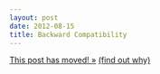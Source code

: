 ```yaml
---
layout: post
date: 2012-08-15
title: Backward Compatibility
---
```

<a href="http://blog.josh-bob.com/backward-compatability/" class="svbtle-link">This post has moved! &raquo;</a>
<a href="/2013/09/23/hello-svbtle/">(find out why)</a>

<!--
It's wonderful idea, right? The concept that new innovations should still support past methods. We've seen it touted in video game consoles and computer systems for years, always to the praise of consumers. If I had to guess, at sometime in your life have heard or said something along the lines of this:

> "I'm so glad [SOME NEW TECHNOLOGY] supports [FAVORITE OLD TECHNOLOGY]."

You may have been talking about Game Boy Color supporting original Game Boy games. Maybe it was BluRay players accepting standard DVDs. Either way, it always seemed like a good idea. *Until someone challenged it*.

Apple, or perhaps more famously Steve Jobs, made and continue to make headlines by turning their back on backward compatibility. The first episode that comes to mind was the apocalypses that ensued when Apple made the jump to Intel-based systems. The Power PC world was enraged, software developers cried foul, but the fact of the matter was Power PC had reached its outer bounds. In order for forward progress to be made, backward compatibility had to be thrown to the side.

A more recent example is the move by many popular iOS developers ([Tapbots](http://tapbots.com/) and [Marco Arment](http://www.marco.org/), to name a few) to begin requiring the latest version of the iPhone operating system to use their apps. Every update is met with its share of users that can't or won't upgrade, and yet these developers continue to look forward, not backward.

The answer is a simple one. It isn't because these developers are [neophiles](https://joshferrara.com/2012/08/14/my-name-is-josh-im-a-neophile/), deaf to the cries of users. Sometimes moving forward requires turning your back on the past, no matter the cost.
-->
